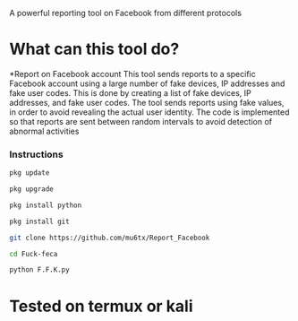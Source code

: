 
A powerful reporting tool on Facebook from different protocols

# What can this tool do?

*Report on Facebook account
This tool sends reports to a specific Facebook account using a large number of fake devices, IP addresses and fake user codes. This is done by creating a list of fake devices, IP addresses, and fake user codes. The tool sends reports using fake values, in order to avoid revealing the actual user identity. The code is implemented so that reports are sent between random intervals to avoid detection of abnormal activities

### Instructions
```bash
pkg update

pkg upgrade

pkg install python

pkg install git

git clone https://github.com/mu6tx/Report_Facebook

cd Fuck-feca

python F.F.K.py
```
# Tested on termux or kali

